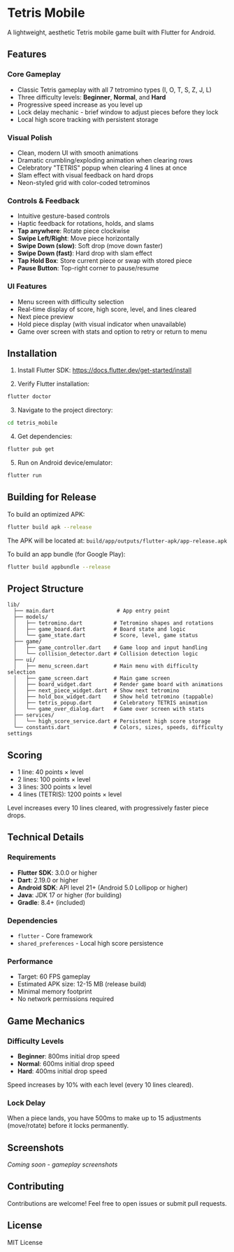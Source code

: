 # Tetris Mobile

A lightweight, aesthetic Tetris mobile game built with Flutter for Android.

## Features

### Core Gameplay
- Classic Tetris gameplay with all 7 tetromino types (I, O, T, S, Z, J, L)
- Three difficulty levels: **Beginner**, **Normal**, and **Hard**
- Progressive speed increase as you level up
- Lock delay mechanic - brief window to adjust pieces before they lock
- Local high score tracking with persistent storage

### Visual Polish
- Clean, modern UI with smooth animations
- Dramatic crumbling/exploding animation when clearing rows
- Celebratory "TETRIS" popup when clearing 4 lines at once
- Slam effect with visual feedback on hard drops
- Neon-styled grid with color-coded tetrominos

### Controls & Feedback
- Intuitive gesture-based controls
- Haptic feedback for rotations, holds, and slams
- **Tap anywhere**: Rotate piece clockwise
- **Swipe Left/Right**: Move piece horizontally
- **Swipe Down (slow)**: Soft drop (move down faster)
- **Swipe Down (fast)**: Hard drop with slam effect
- **Tap Hold Box**: Store current piece or swap with stored piece
- **Pause Button**: Top-right corner to pause/resume

### UI Features
- Menu screen with difficulty selection
- Real-time display of score, high score, level, and lines cleared
- Next piece preview
- Hold piece display (with visual indicator when unavailable)
- Game over screen with stats and option to retry or return to menu

## Installation

1. Install Flutter SDK: https://docs.flutter.dev/get-started/install

2. Verify Flutter installation:
```bash
flutter doctor
```

3. Navigate to the project directory:
```bash
cd tetris_mobile
```

4. Get dependencies:
```bash
flutter pub get
```

5. Run on Android device/emulator:
```bash
flutter run
```

## Building for Release

To build an optimized APK:
```bash
flutter build apk --release
```

The APK will be located at: `build/app/outputs/flutter-apk/app-release.apk`

To build an app bundle (for Google Play):
```bash
flutter build appbundle --release
```

## Project Structure

```
lib/
  ├── main.dart                    # App entry point
  ├── models/
  │   ├── tetromino.dart          # Tetromino shapes and rotations
  │   ├── game_board.dart         # Board state and logic
  │   └── game_state.dart         # Score, level, game status
  ├── game/
  │   ├── game_controller.dart    # Game loop and input handling
  │   └── collision_detector.dart # Collision detection logic
  ├── ui/
  │   ├── menu_screen.dart        # Main menu with difficulty selection
  │   ├── game_screen.dart        # Main game screen
  │   ├── board_widget.dart       # Render game board with animations
  │   ├── next_piece_widget.dart  # Show next tetromino
  │   ├── hold_box_widget.dart    # Show held tetromino (tappable)
  │   ├── tetris_popup.dart       # Celebratory TETRIS animation
  │   └── game_over_dialog.dart   # Game over screen with stats
  ├── services/
  │   └── high_score_service.dart # Persistent high score storage
  └── constants.dart              # Colors, sizes, speeds, difficulty settings
```

## Scoring

- 1 line: 40 points × level
- 2 lines: 100 points × level
- 3 lines: 300 points × level
- 4 lines (TETRIS): 1200 points × level

Level increases every 10 lines cleared, with progressively faster piece drops.

## Technical Details

### Requirements
- **Flutter SDK**: 3.0.0 or higher
- **Dart**: 2.19.0 or higher
- **Android SDK**: API level 21+ (Android 5.0 Lollipop or higher)
- **Java**: JDK 17 or higher (for building)
- **Gradle**: 8.4+ (included)

### Dependencies
- `flutter` - Core framework
- `shared_preferences` - Local high score persistence

### Performance
- Target: 60 FPS gameplay
- Estimated APK size: 12-15 MB (release build)
- Minimal memory footprint
- No network permissions required

## Game Mechanics

### Difficulty Levels
- **Beginner**: 800ms initial drop speed
- **Normal**: 600ms initial drop speed  
- **Hard**: 400ms initial drop speed

Speed increases by 10% with each level (every 10 lines cleared).

### Lock Delay
When a piece lands, you have 500ms to make up to 15 adjustments (move/rotate) before it locks permanently.

## Screenshots

_Coming soon - gameplay screenshots_

## Contributing

Contributions are welcome! Feel free to open issues or submit pull requests.

## License

MIT License

